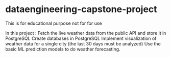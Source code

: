 # dataengineering-capstone-project

This is for educational purpose not for for use 

In this project :
    Fetch the live weather data from the public API and store it in PostgreSQL
    Create databases in PostgreSQL
    Implement visualization of weather data for a single city (the last 30 days must be analyzed) 
    Use the basic ML prediction models to do weather forecasting.

